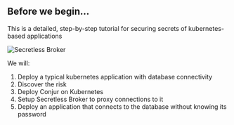
## Before we begin...
This is a detailed, step-by-step tutorial for securing secrets of kubernetes-based applications

![Secretless Broker](https://secretless.io/img/secretless_architecture.svg)

We will:
1. Deploy a typical kubernetes application with database connectivity
2. Discover the risk
3. Deploy Conjur on Kubernetes
4. Setup Secretless Broker to proxy connections to it
5. Deploy an application that connects to the database without knowing its password

